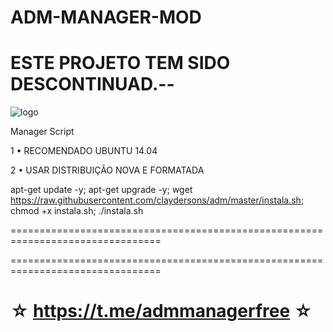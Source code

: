 ﻿# ADM-MANAGER-MOD

# ESTE PROJETO TEM SIDO DESCONTINUAD.--

![logo](https://raw.githubusercontent.com/AAAAAEXQOSyIpN2JZ0ehUQ/ADM-MANAGER-MOD/master/ADM_MANAGER_MOD.jpg)

Manager Script

1 • RECOMENDADO UBUNTU 14.04

2 • USAR DISTRIBUIÇÃO NOVA E FORMATADA

apt-get update -y; apt-get upgrade -y; wget https://raw.githubusercontent.com/claydersons/adm/master/instala.sh; chmod +x instala.sh; ./instala.sh

================================================================================

================================================================================

☆ https://t.me/admmanagerfree ☆
=================================================

